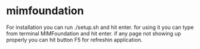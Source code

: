 # mimfoundation
For installation you can run ./setup.sh and hit enter. for using it you can type from terminal MIMFoundation and hit enter.
if any page not showing up properly you can hit button F5 for refreshin application.
